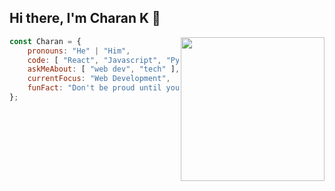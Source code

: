## Hi there, I'm Charan K 👋

<img align='right' src="https://media.giphy.com/media/M9gbBd9nbDrOTu1Mqx/giphy.gif" width="230">

```javascript
const Charan = {
    pronouns: "He" | "Him",
    code: [ "React", "Javascript", "Python", "Java", "HTML", "CSS" ],
    askMeAbout: [ "web dev", "tech" ],
    currentFocus: "Web Development",
    funFact: "Don't be proud until you deployed an application in production;"
};
```

<!--
**charanGIT06/charanGIT06** is a ✨ _special_ ✨ repository because its `README.md` (this file) appears on your GitHub profile.

Here are some ideas to get you started:

- 🔭 I’m currently working on ...
- 🌱 I’m currently learning ...
- 👯 I’m looking to collaborate on ...
- 🤔 I’m looking for help with ...
- 💬 Ask me about ...
- 📫 How to reach me: ...
- 😄 Pronouns: ...
- ⚡ Fun fact: ...
-->

